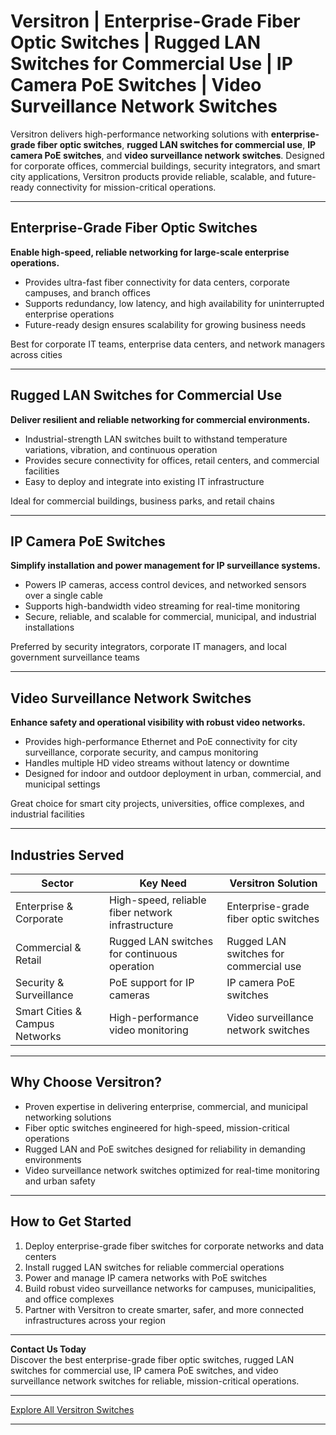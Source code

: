 # Versitron | Enterprise-Grade Fiber Optic Switches | Rugged LAN Switches for Commercial Use | IP Camera PoE Switches | Video Surveillance Network Switches

Versitron delivers high-performance networking solutions with **enterprise-grade fiber optic switches**, **rugged LAN switches for commercial use**, **IP camera PoE switches**, and **video surveillance network switches**. Designed for corporate offices, commercial buildings, security integrators, and smart city applications, Versitron products provide reliable, scalable, and future-ready connectivity for mission-critical operations.

---

## Enterprise-Grade Fiber Optic Switches

**Enable high-speed, reliable networking for large-scale enterprise operations.**

- Provides ultra-fast fiber connectivity for data centers, corporate campuses, and branch offices  
- Supports redundancy, low latency, and high availability for uninterrupted enterprise operations  
- Future-ready design ensures scalability for growing business needs

Best for corporate IT teams, enterprise data centers, and network managers across cities

---

## Rugged LAN Switches for Commercial Use

**Deliver resilient and reliable networking for commercial environments.**

- Industrial-strength LAN switches built to withstand temperature variations, vibration, and continuous operation  
- Provides secure connectivity for offices, retail centers, and commercial facilities  
- Easy to deploy and integrate into existing IT infrastructure

Ideal for commercial buildings, business parks, and retail chains

---

## IP Camera PoE Switches

**Simplify installation and power management for IP surveillance systems.**

- Powers IP cameras, access control devices, and networked sensors over a single cable  
- Supports high-bandwidth video streaming for real-time monitoring  
- Secure, reliable, and scalable for commercial, municipal, and industrial installations

Preferred by security integrators, corporate IT managers, and local government surveillance teams

---

## Video Surveillance Network Switches

**Enhance safety and operational visibility with robust video networks.**

- Provides high-performance Ethernet and PoE connectivity for city surveillance, corporate security, and campus monitoring  
- Handles multiple HD video streams without latency or downtime  
- Designed for indoor and outdoor deployment in urban, commercial, and municipal settings

Great choice for smart city projects, universities, office complexes, and industrial facilities

---

## Industries Served

| Sector                        | Key Need                                          | Versitron Solution                           |
|-------------------------------|---------------------------------------------------|----------------------------------------------|
| Enterprise & Corporate        | High-speed, reliable fiber network infrastructure| Enterprise-grade fiber optic switches       |
| Commercial & Retail           | Rugged LAN switches for continuous operation     | Rugged LAN switches for commercial use      |
| Security & Surveillance       | PoE support for IP cameras                        | IP camera PoE switches                       |
| Smart Cities & Campus Networks| High-performance video monitoring                 | Video surveillance network switches          |

---

## Why Choose Versitron?

- Proven expertise in delivering enterprise, commercial, and municipal networking solutions  
- Fiber optic switches engineered for high-speed, mission-critical operations  
- Rugged LAN and PoE switches designed for reliability in demanding environments  
- Video surveillance network switches optimized for real-time monitoring and urban safety

---

## How to Get Started

1. Deploy enterprise-grade fiber switches for corporate networks and data centers  
2. Install rugged LAN switches for reliable commercial operations  
3. Power and manage IP camera networks with PoE switches  
4. Build robust video surveillance networks for campuses, municipalities, and office complexes  
5. Partner with Versitron to create smarter, safer, and more connected infrastructures across your region

---

**Contact Us Today**  
Discover the best enterprise-grade fiber optic switches, rugged LAN switches for commercial use, IP camera PoE switches, and video surveillance network switches for reliable, mission-critical operations.

---

[Explore All Versitron Switches](https://www.versitron.com/collections/fiber-optic-network-switches)

---
